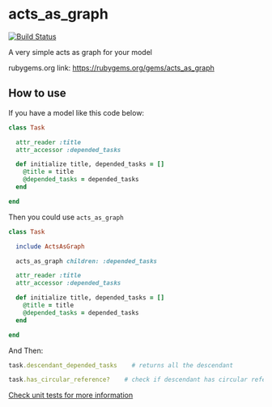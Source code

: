 # acts_as_graph

[![Build Status](https://travis-ci.com/flanker/acts_as_graph.svg?branch=master)](https://travis-ci.com/flanker/acts_as_graph)

A very simple acts as graph for your model

rubygems.org link: https://rubygems.org/gems/acts_as_graph

## How to use

If you have a model like this code below:

```ruby
class Task

  attr_reader :title
  attr_accessor :depended_tasks

  def initialize title, depended_tasks = []
    @title = title
    @depended_tasks = depended_tasks
  end

end
```

Then you could use `acts_as_graph`

```ruby
class Task

  include ActsAsGraph

  acts_as_graph children: :depended_tasks

  attr_reader :title
  attr_accessor :depended_tasks

  def initialize title, depended_tasks = []
    @title = title
    @depended_tasks = depended_tasks
  end

end
```

And Then:

```ruby
task.descendant_depended_tasks    # returns all the descendant

task.has_circular_reference?    # check if descendant has circular reference
```

[Check unit tests for more information](https://github.com/flanker/acts_as_graph/blob/master/spec/acts_as_graph_spec.rb)
